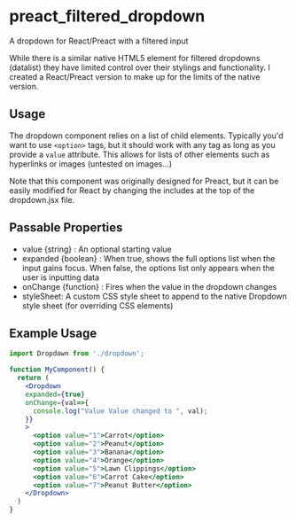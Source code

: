# preact_filtered_dropdown

A dropdown for React/Preact with a filtered input

While there is a similar native HTML5 element for filtered dropdowns (datalist) they have limited control over their stylings and functionality.  I created a React/Preact version to make up for the limits of the native version.

## Usage

The dropdown component relies on a list of child elements.  Typically you'd want to use `<option>` tags, but it should work with any tag as long as you provide a `value` attribute.  This allows for lists of other elements such as hyperlinks or images (untested on images...)

Note that this component was originally designed for Preact, but it can be easily modified for React by changing the includes at the top of the dropdown.jsx file.

## Passable Properties
* value {string} : An optional starting value
* expanded {boolean} : When true, shows the full options list when the input gains focus.  When false, the options list only appears when the user is inputting data
* onChange {function} : Fires when the value in the dropdown changes
* styleSheet:  A custom CSS style sheet to append to the native Dropdown style sheet (for overriding CSS elements)

## Example Usage

```jsx
import Dropdown from './dropdown';

function MyComponent() {
  return (
    <Dropdown
    expanded={true}
    onChange={val=>{
      console.log("Value Value changed to ", val);
    }}
    >
      <option value="1">Carrot</option>
      <option value="2">Peanut</option>
      <option value="3">Banana</option>
      <option value="4">Orange</option>
      <option value="5">Lawn Clippings</option>
      <option value="6">Carrot Cake</option>
      <option value="7">Peanut Butter</option>
    </Dropdown>
  )
}

```
